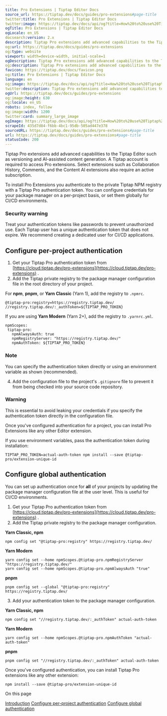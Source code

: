 ```yaml
---
title: Pro Extensions | Tiptap Editor Docs
source_url: https://tiptap.dev/docs/guides/pro-extensions#page-title
twitter:title: Pro Extensions | Tiptap Editor Docs
twitter:image: https://tiptap.dev/docs/api/og?title=How%20to%20use%20Tiptap%20Pro%20extensions%3F&category=Editor
ogTitle: Pro Extensions | Tiptap Editor Docs
ogLocale: en_US
docsearch:version: 2.x
description: Tiptap Pro extensions add advanced capabilities to the Tiptap Editor and are installed from the private Tiptap NPM registry.
og:url: https://tiptap.dev/docs/guides/pro-extensions
og:type: website
viewport: width=device-width, initial-scale=1
ogDescription: Tiptap Pro extensions add advanced capabilities to the Tiptap Editor and are installed from the private Tiptap NPM registry.
og:description: Tiptap Pro extensions add advanced capabilities to the Tiptap Editor and are installed from the private Tiptap NPM registry.
favicon: https://tiptap.dev/docs/favicon.png
og:title: Pro Extensions | Tiptap Editor Docs
language: en
og:image: https://tiptap.dev/docs/api/og?title=How%20to%20use%20Tiptap%20Pro%20extensions%3F&category=Editor
twitter:description: Tiptap Pro extensions add advanced capabilities to the Tiptap Editor and are installed from the private Tiptap NPM registry.
ogUrl: https://tiptap.dev/docs/guides/pro-extensions
og:image:height: 630
og:locale: en_US
robots: index, follow
og:image:width: 1200
twitter:card: summary_large_image
ogImage: https://tiptap.dev/docs/api/og?title=How%20to%20use%20Tiptap%20Pro%20extensions%3F&category=Editor
scrapeId: 435d7d84-f6bb-4bc1-95db-505ad447e378
sourceURL: https://tiptap.dev/docs/guides/pro-extensions#page-title
url: https://tiptap.dev/docs/guides/pro-extensions#page-title
statusCode: 200
---
```


Tiptap Pro extensions add advanced capabilities to the Tiptap Editor such as versioning and AI-assisted content generation. A Tiptap account is required to access Pro extensions. Select extensions such as Collaboration History, Comments, and the Content AI extensions also require an active subscription.

To install Pro Extensions you authenticate to the private Tiptap NPM registry with a Tiptap Pro authentication token. You can configure credentials for your package manager on a per-project basis, or set them globally for CI/CD environments.

### Security warning

Treat your authentication tokens like passwords to prevent unauthorized use. Each Tiptap user has a unique authentication token that does not expire. We recommend creating a dedicated user for CI/CD applications.

[](https://tiptap.dev/docs/guides/pro-extensions#configure-per-project-authentication)
Configure per-project authentication
---------------------------------------------------------------------------------------------------------------------------

1.  Get your Tiptap Pro authentication token from [https://cloud.tiptap.dev/pro-extensions](https://cloud.tiptap.dev/pro-extensions)
    .
2.  Add the Tiptap private registry to the package manager configuration file in the root directory of your project.

For **npm**, **pnpm**, or **Yarn Classic** (Yarn 1), add the registry to `.npmrc`.

    @tiptap-pro:registry=https://registry.tiptap.dev/
    //registry.tiptap.dev/:_authToken=${TIPTAP_PRO_TOKEN}
    

If you are using **Yarn Modern** (Yarn 2+), add the registry to `.yarnrc.yml`.

    npmScopes:
     tiptap-pro:
       npmAlwaysAuth: true
       npmRegistryServer: "https://registry.tiptap.dev/"
       npmAuthToken: ${TIPTAP_PRO_TOKEN}
    

### Note

You can specify the authentication token directly or using an environment variable as shown (recommended).

4.  Add the configuration file to the project's `.gitignore` file to prevent it from being checked into your source code repository.

### Warning

This is essential to avoid leaking your credentials if you specify the authentication token directly in the configuration file.

Once you've configured authentication for a project, you can install Pro Extensions like any other Editor extension.

If you use environment variables, pass the authentication token during installation:

    TIPTAP_PRO_TOKEN=actual-auth-token npm install --save @tiptap-pro/extension-unique-id
    

[](https://tiptap.dev/docs/guides/pro-extensions#configure-global-authentication)
Configure global authentication
-----------------------------------------------------------------------------------------------------------------

You can set up authentication once for **all** of your projects by updating the package manager configuration file at the user level. This is useful for CI/CD environments.

1.  Get your Tiptap Pro authentication token from [https://cloud.tiptap.dev/pro-extensions](https://cloud.tiptap.dev/pro-extensions)
    .
2.  Add the Tiptap private registry to the package manager configuration.

**Yarn Classic, npm**

    npm config set "@tiptap-pro:registry" https://registry.tiptap.dev/
    

**Yarn Modern**

    yarn config set --home npmScopes.@tiptap-pro.npmRegistryServer "https://registry.tiptap.dev/"
    yarn config set --home npmScopes.@tiptap-pro.npmAlwaysAuth "true"
    

**pnpm**

    pnpm config set --global "@tiptap-pro:registry" https://registry.tiptap.dev/
    

3.  Add your authentication token to the package manager configuration.

**Yarn Classic, npm**

    npm config set "//registry.tiptap.dev/:_authToken" actual-auth-token
    

**Yarn Modern**

    yarn config set --home npmScopes.@tiptap-pro.npmAuthToken "actual-auth-token"
    

**pnpm**

    pnpm config set "//registry.tiptap.dev/:_authToken" actual-auth-token
    

Once you've configured authentication, you can install Tiptap Pro extensions like any other extension:

    npm install --save @tiptap-pro/extension-unique-id
    

On this page

[Introduction](https://tiptap.dev/docs/guides/pro-extensions#page-title)
[Configure per-project authentication](https://tiptap.dev/docs/guides/pro-extensions#configure-per-project-authentication)
 [Configure global authentication](https://tiptap.dev/docs/guides/pro-extensions#configure-global-authentication)